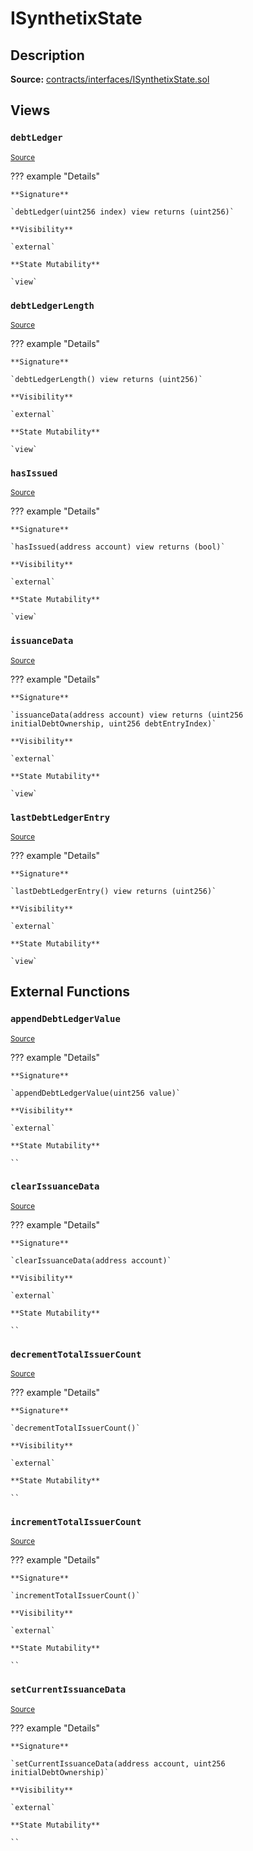 # ISynthetixState

## Description

**Source:** [contracts/interfaces/ISynthetixState.sol](https://github.com/Synthetixio/synthetix/tree/v2.52.1-alpha/contracts/interfaces/ISynthetixState.sol)

## Views

### `debtLedger`

<sub>[Source](https://github.com/Synthetixio/synthetix/tree/v2.52.1-alpha/contracts/interfaces/ISynthetixState.sol#L6)</sub>

??? example "Details"

    **Signature**

    `debtLedger(uint256 index) view returns (uint256)`

    **Visibility**

    `external`

    **State Mutability**

    `view`

### `debtLedgerLength`

<sub>[Source](https://github.com/Synthetixio/synthetix/tree/v2.52.1-alpha/contracts/interfaces/ISynthetixState.sol#L10)</sub>

??? example "Details"

    **Signature**

    `debtLedgerLength() view returns (uint256)`

    **Visibility**

    `external`

    **State Mutability**

    `view`

### `hasIssued`

<sub>[Source](https://github.com/Synthetixio/synthetix/tree/v2.52.1-alpha/contracts/interfaces/ISynthetixState.sol#L12)</sub>

??? example "Details"

    **Signature**

    `hasIssued(address account) view returns (bool)`

    **Visibility**

    `external`

    **State Mutability**

    `view`

### `issuanceData`

<sub>[Source](https://github.com/Synthetixio/synthetix/tree/v2.52.1-alpha/contracts/interfaces/ISynthetixState.sol#L8)</sub>

??? example "Details"

    **Signature**

    `issuanceData(address account) view returns (uint256 initialDebtOwnership, uint256 debtEntryIndex)`

    **Visibility**

    `external`

    **State Mutability**

    `view`

### `lastDebtLedgerEntry`

<sub>[Source](https://github.com/Synthetixio/synthetix/tree/v2.52.1-alpha/contracts/interfaces/ISynthetixState.sol#L14)</sub>

??? example "Details"

    **Signature**

    `lastDebtLedgerEntry() view returns (uint256)`

    **Visibility**

    `external`

    **State Mutability**

    `view`

## External Functions

### `appendDebtLedgerValue`

<sub>[Source](https://github.com/Synthetixio/synthetix/tree/v2.52.1-alpha/contracts/interfaces/ISynthetixState.sol#L23)</sub>

??? example "Details"

    **Signature**

    `appendDebtLedgerValue(uint256 value)`

    **Visibility**

    `external`

    **State Mutability**

    ``

### `clearIssuanceData`

<sub>[Source](https://github.com/Synthetixio/synthetix/tree/v2.52.1-alpha/contracts/interfaces/ISynthetixState.sol#L25)</sub>

??? example "Details"

    **Signature**

    `clearIssuanceData(address account)`

    **Visibility**

    `external`

    **State Mutability**

    ``

### `decrementTotalIssuerCount`

<sub>[Source](https://github.com/Synthetixio/synthetix/tree/v2.52.1-alpha/contracts/interfaces/ISynthetixState.sol#L19)</sub>

??? example "Details"

    **Signature**

    `decrementTotalIssuerCount()`

    **Visibility**

    `external`

    **State Mutability**

    ``

### `incrementTotalIssuerCount`

<sub>[Source](https://github.com/Synthetixio/synthetix/tree/v2.52.1-alpha/contracts/interfaces/ISynthetixState.sol#L17)</sub>

??? example "Details"

    **Signature**

    `incrementTotalIssuerCount()`

    **Visibility**

    `external`

    **State Mutability**

    ``

### `setCurrentIssuanceData`

<sub>[Source](https://github.com/Synthetixio/synthetix/tree/v2.52.1-alpha/contracts/interfaces/ISynthetixState.sol#L21)</sub>

??? example "Details"

    **Signature**

    `setCurrentIssuanceData(address account, uint256 initialDebtOwnership)`

    **Visibility**

    `external`

    **State Mutability**

    ``
